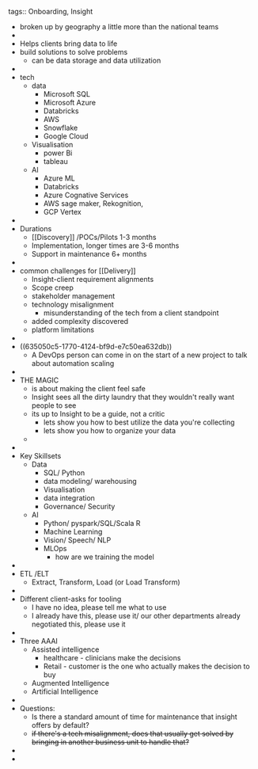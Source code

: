 tags:: Onboarding, Insight

- broken up by geography a little more than the national teams
-
- Helps clients bring data to life
- build solutions to solve problems
	- can be data storage and data utilization
-
- tech
	- data
		- Microsoft SQL
		- Microsoft Azure
		- Databricks
		- AWS
		- Snowflake
		- Google Cloud
	- Visualisation
		- power Bi
		- tableau
	- AI
		- Azure ML
		- Databricks
		- Azure Cognative Services
		- AWS sage maker, Rekognition,
		- GCP Vertex
-
- Durations
	- [[Discovery]] /POCs/Pilots 1-3 months
	- Implementation, longer times are 3-6 months
	- Support in maintenance 6+ months
-
- common challenges for [[Delivery]]
	- Insight-client requirement alignments
	- Scope creep
	- stakeholder management
	- technology misalignment
		- misunderstanding of the tech from a client standpoint
	- added complexity discovered
	- platform limitations
-
- ((635050c5-1770-4124-bf9d-e7c50ea632db))
	- A DevOps person can come in on the start of a new project to talk about automation scaling
-
- THE MAGIC
	- is about making the client feel safe
	- Insight sees all the dirty laundry that they wouldn't really want people to see
	- its up to Insight to be a guide, not a critic
		- lets show you how to best utilize the data you're collecting
		- lets show you how to organize your data
	-
-
- Key Skillsets
	- Data
		- SQL/ Python
		- data modeling/ warehousing
		- Visualisation
		- data integration
		- Governance/ Security
	- AI
		- Python/ pyspark/SQL/Scala R
		- Machine Learning
		- Vision/ Speech/ NLP
		- MLOps
			- how are we training the model
-
- ETL /ELT
	- Extract, Transform, Load (or Load Transform)
-
- Different client-asks for tooling
	- I have no idea, please tell me what to use
	- I already have this, please use it/ our other departments already negotiated this, please use it
-
- Three AAAI
	- Assisted intelligence
		- healthcare - clinicians make the decisions
		- Retail - customer is the one who actually makes the decision to buy
	- Augmented Intelligence
	- Artificial Intelligence
-
- Questions:
	- Is there a standard amount of time for maintenance that insight offers by default?
	- ~~if there's a tech misalignment, does that usually get solved by bringing in another business unit to handle that?~~
-
-
